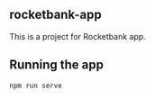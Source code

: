 ## rocketbank-app

This is a project for Rocketbank app.

## Running the app

```
npm run serve
```
